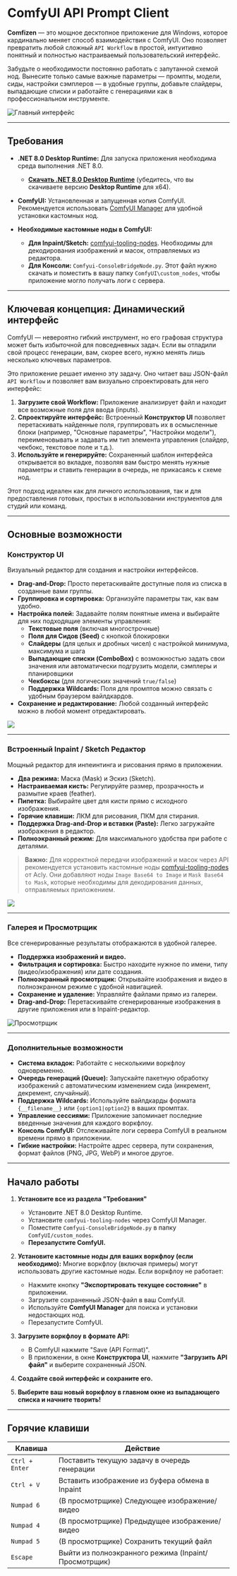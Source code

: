 # ComfyUI API Prompt Client

**Comfizen** — это мощное десктопное приложение для Windows, которое кардинально меняет способ взаимодействия с ComfyUI. Оно позволяет превратить любой сложный `API Workflow` в простой, интуитивно понятный и полностью настраиваемый пользовательский интерфейс.

Забудьте о необходимости постоянно работать с запутанной схемой нод. Вынесите только самые важные параметры — промпты, модели, сиды, настройки сэмплеров — в удобные группы, добавьте слайдеры, выпадающие списки и работайте с генерациями как в профессиональном инструменте.

![Главный интерфейс](readme/main.jpg)

---

## Требования

- **.NET 8.0 Desktop Runtime:** Для запуска приложения необходима среда выполнения .NET 8.0.
  - [**Скачать .NET 8.0 Desktop Runtime**](https://dotnet.microsoft.com/en-us/download/dotnet/8.0/runtime) (убедитесь, что вы скачиваете версию **Desktop Runtime** для x64).

- **ComfyUI:** Установленная и запущенная копия ComfyUI. Рекомендуется использовать [ComfyUI Manager](https://github.com/ltdrdata/ComfyUI-Manager) для удобной установки кастомных нод.

- **Необходимые кастомные ноды в ComfyUI:**
  - **Для Inpaint/Sketch:** [comfyui-tooling-nodes](https://github.com/Acly/comfyui-tooling-nodes). Необходимы для декодирования изображений и масок, отправляемых из редактора.
  - **Для Консоли:** `Comfyui-ConsoleBridgeNode.py`. Этот файл нужно скачать и поместить в вашу папку `ComfyUI\custom_nodes`, чтобы приложение могло получать логи с сервера.
  
---

## Ключевая концепция: Динамический интерфейс

ComfyUI — невероятно гибкий инструмент, но его графовая структура может быть избыточной для повседневных задач. Если вы отладили свой процесс генерации, вам, скорее всего, нужно менять лишь несколько ключевых параметров.

Это приложение решает именно эту задачу. Оно читает ваш JSON-файл `API Workflow` и позволяет вам визуально спроектировать для него интерфейс:

1.  **Загрузите свой Workflow:** Приложение анализирует файл и находит все возможные поля для ввода (inputs).
2.  **Спроектируйте интерфейс:** Встроенный **Конструктор UI** позволяет перетаскивать найденные поля, группировать их в осмысленные блоки (например, "Основные параметры", "Настройки модели"), переименовывать и задавать им тип элемента управления (слайдер, чекбокс, текстовое поле и т.д.).
3.  **Используйте и генерируйте:** Сохраненный шаблон интерфейса открывается во вкладке, позволяя вам быстро менять нужные параметры и ставить генерации в очередь, не прикасаясь к схеме нод.

Этот подход идеален как для личного использования, так и для предоставления готовых, простых в использовании инструментов для студий или команд.

---

## Основные возможности

### Конструктор UI
Визуальный редактор для создания и настройки интерфейсов.
- **Drag-and-Drop:** Просто перетаскивайте доступные поля из списка в созданные вами группы.
- **Группировка и сортировка:** Организуйте параметры так, как вам удобно.
- **Настройка полей:** Задавайте полям понятные имена и выбирайте для них подходящие элементы управления:
    - **Текстовые поля** (включая многострочные)
    - **Поля для Сидов (Seed)** с кнопкой блокировки
    - **Слайдеры** (для целых и дробных чисел) с настройкой минимума, максимума и шага
    - **Выпадающие списки (ComboBox)** с возможностью задать свои значения или автоматически подгрузить модели, сэмплеры и планировщики
    - **Чекбоксы** (для логических значений `true/false`)
    - **Поддержка Wildcards:** Поля для промптов можно связать с удобным браузером вайлдкардов.
- **Сохранение и редактирование:** Любой созданный интерфейс можно в любой момент отредактировать.

![](readme/designer.jpg)

---

### Встроенный Inpaint / Sketch Редактор
Мощный редактор для инпеинтинга и рисования прямо в приложении.
- **Два режима:** Маска (Mask) и Эскиз (Sketch).
- **Настраиваемая кисть:** Регулируйте размер, прозрачность и размытие краев (feather).
- **Пипетка:** Выбирайте цвет для кисти прямо с исходного изображения.
- **Горячие клавиши:** ЛКМ для рисования, ПКМ для стирания.
- **Поддержка Drag-and-Drop и вставки (Paste):** Легко загружайте изображения в редактор.
- **Полноэкранный режим:** Для максимального удобства при работе с деталями.

> **Важно:** Для корректной передачи изображений и масок через API рекомендуется установить кастомные ноды [comfyui-tooling-nodes](https://github.com/Acly/comfyui-tooling-nodes) от Acly. Они добавляют ноды `Image Base64 to Image` и `Mask Base64 to Mask`, которые необходимы для декодирования данных, отправляемых приложением.

![](readme/inpaint.jpg)

---

### Галерея и Просмотрщик
Все сгенерированные результаты отображаются в удобной галерее.
- **Поддержка изображений и видео.**
- **Фильтрация и сортировка:** Быстро находите нужное по имени, типу (видео/изображения) или дате создания.
- **Полноэкранный просмотрщик:** Открывайте изображения и видео в полноэкранном режиме с удобной навигацией.
- **Сохранение и удаление:** Управляйте файлами прямо из галереи.
- **Drag-and-Drop:** Перетаскивайте сгенерированные изображения в другие приложения или в Inpaint-редактор.

![Просмотрщик](readme/gallery.jpg)

---

### Дополнительные возможности
- **Система вкладок:** Работайте с несколькими воркфлоу одновременно.
- **Очередь генераций (Queue):** Запускайте пакетную обработку изображений с автоматическим изменением сида (инкремент, декремент, случайный).
- **Поддержка Wildcards:** Используйте вайлдкарды формата `{__filename__}` или `{option1|option2}` в ваших промптах.
- **Управление сессиями:** Приложение запоминает последние введенные значения для каждого воркфлоу.
- **Консоль ComfyUI:** Отслеживайте логи сервера ComfyUI в реальном времени прямо в приложении.
- **Гибкие настройки:** Настройте адрес сервера, пути сохранения, формат файлов (PNG, JPG, WebP) и многое другое.

---

## Начало работы

1.  **Установите все из раздела "Требования"**
    - Установите .NET 8.0 Desktop Runtime.
    - Установите `comfyui-tooling-nodes` через ComfyUI Manager.
    - Поместите `Comfyui-ConsoleBridgeNode.py` в папку `ComfyUI/custom_nodes`.
    - **Перезапустите ComfyUI.**

2.  **Установите кастомные ноды для ваших воркфлоу (если необходимо):**
    Многие воркфлоу (включая примеры) могут использовать другие кастомные ноды. Если воркфлоу не работает:
    - Нажмите кнопку **"Экспортировать текущее состояние"** в приложении.
    - Загрузите сохраненный JSON-файл в ваш ComfyUI.
    - Используйте **ComfyUI Manager** для поиска и установки недостающих нод.
    - Перезапустите ComfyUI.

3.  **Загрузите воркфлоу в формате API:**
    - В ComfyUI нажмите "Save (API Format)".
    - В приложении, в окне **Конструктора UI**, нажмите **"Загрузить API файл"** и выберите сохраненный JSON.
4.  **Создайте свой интерфейс и сохраните его.**
5.  **Выберите ваш новый воркфлоу в главном окне из выпадающего списка и начните творить!**

---

## Горячие клавиши

| Клавиша         | Действие                                       |
|-----------------|------------------------------------------------|
| `Ctrl + Enter`  | Поставить текущую задачу в очередь генерации   |
| `Ctrl + V`      | Вставить изображение из буфера обмена в Inpaint |
| `Numpad 6`      | (В просмотрщике) Следующее изображение/видео   |
| `Numpad 4`      | (В просмотрщике) Предыдущее изображение/видео  |
| `Numpad 5`      | (В просмотрщике) Сохранить текущий файл        |
| `Escape`        | Выйти из полноэкранного режима (Inpaint/Просмотрщик) |